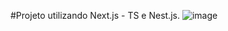 #Projeto utilizando Next.js - TS e Nest.js.
![image](https://github.com/user-attachments/assets/633c8ee5-9518-497c-a631-0f06dbb5b866)
